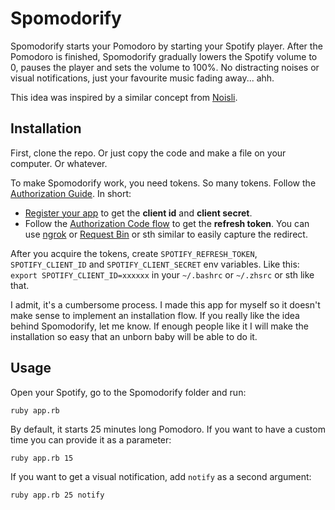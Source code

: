 # Spomodorify

Spomodorify starts your Pomodoro by starting your Spotify player. After the Pomodoro is finished, Spomodorify gradually lowers the Spotify volume to 0, pauses the player and sets the volume to 100%.
No distracting noises or visual notifications, just your favourite music fading away... ahh.

This idea was inspired by a similar concept from [Noisli](https://www.noisli.com/).

## Installation

First, clone the repo. Or just copy the code and make a file on your computer. Or whatever.

To make Spomodorify work, you need tokens. So many tokens. Follow the [Authorization Guide](https://developer.spotify.com/documentation/general/guides/authorization-guide/). In short:

- [Register your app](https://developer.spotify.com/documentation/general/guides/app-settings/#register-your-app) to get the **client id** and **client secret**.
- Follow the [Authorization Code flow](https://developer.spotify.com/documentation/general/guides/authorization-guide/#authorization-code-flow) to get the **refresh token**. You can use [ngrok](https://ngrok.com/) or [Request Bin](https://requestbin.fullcontact.com/) or sth similar to easily capture the redirect.

After you acquire the tokens, create `SPOTIFY_REFRESH_TOKEN`, `SPOTIFY_CLIENT_ID` and `SPOTIFY_CLIENT_SECRET` env variables. Like this: `export SPOTIFY_CLIENT_ID=xxxxxx` in your `~/.bashrc` or `~/.zhsrc` or sth like that.

I admit, it's a cumbersome process. I made this app for myself so it doesn't make sense to implement an installation flow.
If you really like the idea behind Spomodorify, let me know. If enough people like it I will make the installation so easy that an unborn baby will be able to do it.

## Usage

Open your Spotify, go to the Spomodorify folder and run:

```ruby app.rb```

By default, it starts 25 minutes long Pomodoro. If you want to have a custom time you can provide it as a parameter:

```ruby app.rb 15```

If you want to get a visual notification, add `notify` as a second argument:

```ruby app.rb 25 notify```
